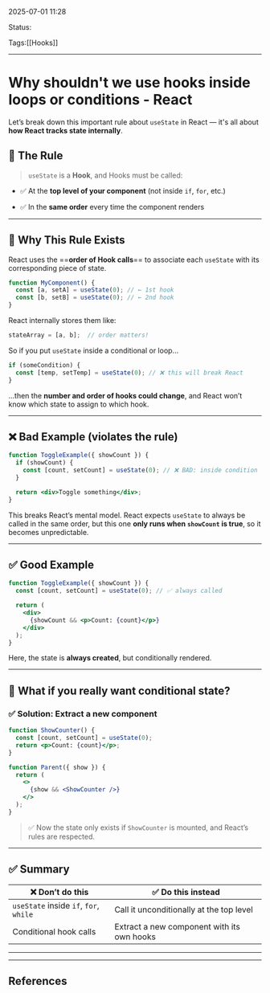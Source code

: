 
2025-07-01 11:28

Status:

Tags:[[Hooks]]

---
# Why shouldn't we use hooks inside loops or conditions - React
Let’s break down this important rule about `useState` in React — it's all about **how React tracks state internally**.

## 📌 The Rule

> `useState` is a **Hook**, and Hooks must be called:

- ✅ At the **top level of your component** (not inside `if`, `for`, etc.)
    
- ✅ In the **same order** every time the component renders
    

---

## 🧠 Why This Rule Exists

React uses the ==**order of Hook calls**== to associate each `useState` with its corresponding piece of state.

```jsx
function MyComponent() {
  const [a, setA] = useState(0); // ← 1st hook
  const [b, setB] = useState(0); // ← 2nd hook
}
```

React internally stores them like:

```js
stateArray = [a, b];  // order matters!
```

So if you put `useState` inside a conditional or loop...

```jsx
if (someCondition) {
  const [temp, setTemp] = useState(0); // ❌ this will break React
}
```

...then the **number and order of hooks could change**, and React won’t know which state to assign to which hook.

---

## ❌ Bad Example (violates the rule)

```jsx
function ToggleExample({ showCount }) {
  if (showCount) {
    const [count, setCount] = useState(0); // ❌ BAD: inside condition
  }

  return <div>Toggle something</div>;
}
```

This breaks React’s mental model. React expects `useState` to always be called in the same order, but this one **only runs when `showCount` is true**, so it becomes unpredictable.

---

## ✅ Good Example

```jsx
function ToggleExample({ showCount }) {
  const [count, setCount] = useState(0); // ✅ always called

  return (
    <div>
      {showCount && <p>Count: {count}</p>}
    </div>
  );
}
```

Here, the state is **always created**, but conditionally rendered.

---

## 🔧 What if you really want conditional state?

### ✅ Solution: Extract a new component

```jsx
function ShowCounter() {
  const [count, setCount] = useState(0);
  return <p>Count: {count}</p>;
}

function Parent({ show }) {
  return (
    <>
      {show && <ShowCounter />}
    </>
  );
}
```

> ✅ Now the state only exists if `ShowCounter` is mounted, and React’s rules are respected.

---

## ✅ Summary

|❌ Don’t do this|✅ Do this instead|
|---|---|
|`useState` inside `if`, `for`, `while`|Call it unconditionally at the top level|
|Conditional hook calls|Extract a new component with its own hooks|

---


---
## References